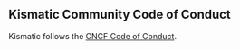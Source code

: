 ## Kismatic Community Code of Conduct

Kismatic follows the [CNCF Code of Conduct](https://github.com/cncf/foundation/blob/master/code-of-conduct.md).